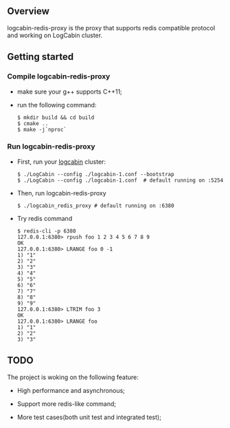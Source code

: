 ## Overview

logcabin-redis-proxy is the proxy that supports redis compatible protocol and working on LogCabin cluster.

## Getting started

### Compile logcabin-redis-proxy

- make sure your g++ supports C++11;

- run the following command:

      $ mkdir build && cd build
      $ cmake ..
      $ make -j`nproc`
      
### Run logcabin-redis-proxy

- First, run your [logcabin](https://github.com/tigerzhang/logcabin) cluster:

      $ ./LogCabin --config ./logcabin-1.conf --bootstrap
      $ ./LogCabin --config ./logcabin-1.conf  # default running on :5254
      
- Then, run logcabin-redis-proxy

      $ ./logcabin_redis_proxy # default running on :6380
      
- Try redis command

      $ redis-cli -p 6380
      127.0.0.1:6380> rpush foo 1 2 3 4 5 6 7 8 9
      OK
      127.0.0.1:6380> LRANGE foo 0 -1
      1) "1"
      2) "2"
      3) "3"
      4) "4"
      5) "5"
      6) "6"
      7) "7"
      8) "8"
      9) "9"
      127.0.0.1:6380> LTRIM foo 3
      OK
      127.0.0.1:6380> LRANGE foo
      1) "1"
      2) "2"
      3) "3"
      
## TODO

The project is woking on the following feature:

- High performance and asynchronous;

- Support more redis-like command;

- More test cases(both unit test and integrated test);
